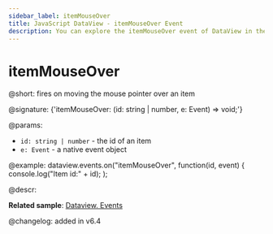 ```yaml
---
sidebar_label: itemMouseOver
title: JavaScript DataView - itemMouseOver Event 
description: You can explore the itemMouseOver event of DataView in the documentation of the DHTMLX JavaScript UI library. Browse developer guides and API reference, try out code examples and live demos, and download a free 30-day evaluation version of DHTMLX Suite.
---
```


# itemMouseOver

@short: fires on moving the mouse pointer over an item 

@signature: {'itemMouseOver: (id: string | number, e: Event) => void;'}

@params:
- `id: string | number` - the id of an item
- `e: Event` - a native event object

@example:
dataview.events.on("itemMouseOver", function(id, event) {
    console.log("Item id:" + id);
);

@descr:

**Related sample**: [Dataview. Events](https://snippet.dhtmlx.com/2d74uyoh)

@changelog: added in v6.4
